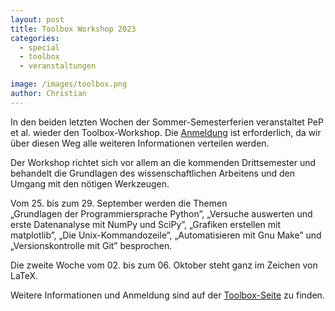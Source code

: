 ```yaml
---
layout: post
title: Toolbox Workshop 2023
categories:
  - special
  - toolbox
  - veranstaltungen

image: /images/toolbox.png
author: Christian
---
```


In den beiden letzten Wochen der Sommer-Semesterferien veranstaltet PeP et al. wieder den Toolbox-Workshop.
Die [Anmeldung](https://registration.pep-dortmund.org/events/toolbox23/registration/) ist erforderlich,
da wir über diesen Weg alle weiteren Informationen verteilen werden.

Der Workshop richtet sich vor allem an die kommenden Drittsemester
und behandelt die Grundlagen des wissenschaftlichen Arbeitens
und den Umgang mit den nötigen Werkzeugen.

Vom 25. bis zum 29. September werden die Themen  
„Grundlagen der Programmiersprache Python”, „Versuche auswerten und erste Datenanalyse mit NumPy und SciPy”, „Grafiken erstellen mit matplotlib”, „Die Unix-Kommandozeile”, „Automatisieren mit Gnu Make” und „Versionskontrolle mit Git” besprochen.

Die zweite Woche vom 02. bis zum 06. Oktober steht ganz im Zeichen von LaTeX.

Weitere Informationen und Anmeldung sind auf der [Toolbox-Seite](https://toolbox.pep-dortmund.org) zu finden.
